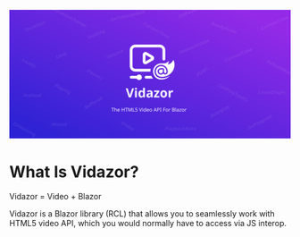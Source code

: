 ![Vidazor poster](Poster.svg)

# What Is Vidazor?
Vidazor = Video + Blazor

Vidazor is a Blazor library (RCL) that allows you to seamlessly work with HTML5 video API, which you would normally have to access via JS interop.